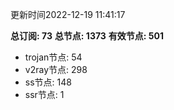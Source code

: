 更新时间2022-12-19 11:41:17

**总订阅: 73**
**总节点: 1373**
**有效节点: 501**
- trojan节点: 54
- v2ray节点: 298
- ss节点: 148
- ssr节点: 1
